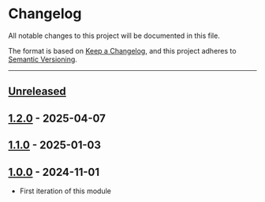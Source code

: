 # Changelog

All notable changes to this project will be documented in this file.

The format is based on [Keep a Changelog](https://keepachangelog.com/en/1.0.0/),
and this project adheres to [Semantic Versioning](https://semver.org/spec/v2.0.0.html).

* * *

## [Unreleased]

## [1.2.0] - 2025-04-07

## [1.1.0] - 2025-01-03

## [1.0.0] - 2024-11-01

- First iteration of this module

[Unreleased]: https://github.com/ortus-boxlang/bx-csrf/compare/v1.2.0...HEAD

[1.2.0]: https://github.com/ortus-boxlang/bx-csrf/compare/v1.1.0...v1.2.0

[1.1.0]: https://github.com/ortus-boxlang/bx-csrf/compare/v1.0.0...v1.1.0

[1.0.0]: https://github.com/ortus-boxlang/bx-csrf/compare/7e22c486031cf0adb3f135c2647532b42d5d4d6b...v1.0.0
